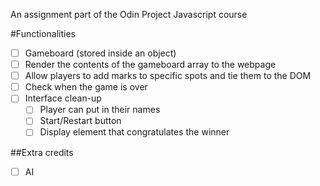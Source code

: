 An assignment part of the Odin Project Javascript course 

#Functionalities
- [ ] Gameboard (stored inside an object)
- [ ] Render the contents of the gameboard array to the webpage
- [ ] Allow players to add marks to specific spots and tie them to the DOM
- [ ] Check when the game is over
- [ ] Interface clean-up
    - [ ] Player can put in their names
    - [ ] Start/Restart button
    - [ ] Display element that congratulates the winner

##Extra credits
- [ ] AI